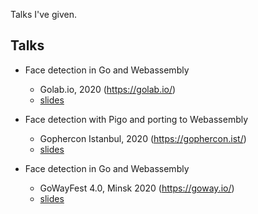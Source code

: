 Talks I've given.

## Talks

- Face detection in Go and Webassembly
	- Golab.io, 2020 (https://golab.io/)
	- [slides](https://talks.godoc.org/github.com/esimov/talks/golabs-2020.slide)

- Face detection with Pigo and porting to Webassembly
	- Gophercon Istanbul, 2020 (https://gophercon.ist/)
	- [slides](https://talks.godoc.org/github.com/esimov/talks/gophercon-turkey-2020.slide)

- Face detection in Go and Webassembly
	- GoWayFest 4.0, Minsk 2020 (https://goway.io/)
	- [slides](https://talks.godoc.org/github.com/esimov/talks/gowayfest-minsk-2020.slide)
